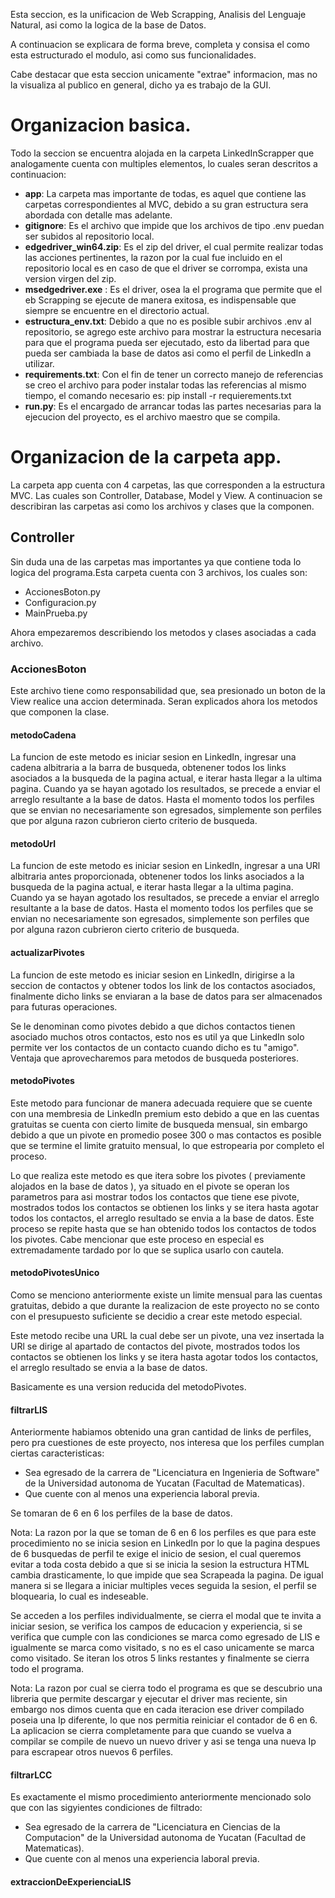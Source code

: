 
Esta seccion, es la unificacion de Web Scrapping, Analisis del Lenguaje Natural, asi como la logica de la base de Datos.

A continuacion se explicara de forma breve, completa y consisa el como esta estructurado el modulo, asi como sus funcionalidades.

Cabe destacar que esta seccion unicamente "extrae" informacion, mas no la visualiza al publico en general, dicho ya es trabajo de la GUI.

# Organizacion basica.
Todo la seccion se encuentra alojada en la carpeta LinkedInScrapper que analogamente cuenta con multiples elementos, lo cuales seran descritos a 
continuacion:

- **app**: La carpeta mas importante de todas, es aquel que contiene las carpetas correspondientes al MVC, debido a su gran estructura sera abordada con detalle mas adelante.
- **gitignore**: Es el archivo que impide que los archivos de tipo .env puedan ser subidos al repositorio local.
- **edgedriver_win64.zip**: Es el zip del driver, el cual permite realizar todas las acciones pertinentes, la razon por la cual fue incluido en el repositorio local es en caso de que el driver se corrompa, exista una version virgen del zip.
- **msedgedriver.exe** : Es el driver, osea la el programa que permite que el eb Scrapping se ejecute de manera exitosa, es indispensable que siempre se encuentre en el directorio actual.
- **estructura_env.txt**: Debido a que no es posible subir archivos .env al repositorio, se agrego este archivo para mostrar la estructura necesaria para que el programa pueda ser ejecutado, esto da libertad para que pueda ser cambiada la base de datos asi como el perfil de LinkedIn a utilizar.
- **requirements.txt**: Con el fin de tener un correcto manejo de referencias se creo el archivo para poder instalar todas las referencias al mismo tiempo, el comando necesario es: pip install -r requierements.txt
-  **run.py**: Es el encargado de arrancar todas las partes necesarias para la ejecucion del proyecto, es el archivo maestro que se compila.

# Organizacion de la carpeta app.
La carpeta app cuenta con 4 carpetas, las que corresponden a la estructura MVC. Las cuales son Controller, Database, Model y View. A continuacion se describiran las carpetas asi como los archivos y clases que la componen.

## Controller
Sin duda una de las carpetas mas importantes ya que contiene toda lo logica del programa.Esta carpeta cuenta con 3 archivos, los cuales son:

- AccionesBoton.py
- Configuracion.py
- MainPrueba.py

Ahora empezaremos describiendo los metodos y clases asociadas a cada archivo.

### AccionesBoton
Este archivo tiene como responsabilidad que, sea presionado un boton de la View realice una accion determinada. Seran explicados ahora los metodos que componen la clase.

#### metodoCadena
La funcion de este metodo es iniciar sesion en LinkedIn, ingresar una cadena albitraria a la barra de busqueda, obtenener todos los links asociados a la busqueda de la pagina actual, e iterar hasta llegar a la ultima pagina. Cuando ya se hayan agotado los resultados, se precede a enviar el arreglo resultante a la base de datos. Hasta el momento todos los perfiles que se envian no necesariamente son egresados, simplemente son perfiles que por alguna razon cubrieron cierto criterio de busqueda.

#### metodoUrl
La funcion de este metodo es iniciar sesion en LinkedIn, ingresar a una URl albitraria antes proporcionada, obtenener todos los links asociados a la busqueda de la pagina actual, e iterar hasta llegar a la ultima pagina. Cuando ya se hayan agotado los resultados, se precede a enviar el arreglo resultante a la base de datos. Hasta el momento todos los perfiles que se envian no necesariamente son egresados, simplemente son perfiles que por alguna razon cubrieron cierto criterio de busqueda.

#### actualizarPivotes
La funcion de este metodo es iniciar sesion en LinkedIn, dirigirse a la seccion de contactos y obtener todos los link de los contactos
asociados, finalmente dicho links se enviaran a la base de datos para ser almacenados para futuras operaciones.

Se le denominan como pivotes debido a que dichos contactos tienen asociado muchos otros contactos, esto nos es util ya que LinkedIn solo permite ver los contactos de un contacto cuando dicho es tu "amigo". Ventaja que aprovecharemos para metodos de busqueda posteriores.

#### metodoPivotes

Este metodo para funcionar de manera adecuada requiere que se cuente con una membresia de LinkedIn premium esto debido a que en las cuentas gratuitas se cuenta con cierto limite de busqueda mensual, sin embargo debido a que un pivote en promedio posee 300 o mas contactos es posible que se termine el limite gratuito mensual, lo que estropearia por completo el proceso.

Lo que realiza este metodo es que itera sobre los pivotes ( previamente alojados en la base de datos ), ya situado en el pivote se operan los parametros para asi mostrar todos los contactos que tiene ese pivote, mostrados todos los contactos se obtienen los links y se itera hasta agotar todos los contactos, el arreglo resultado se envia a la base de datos. Este proceso se repite hasta que se han obtenido todos los contactos de todos los pivotes. Cabe mencionar que este proceso en especial es extremadamente tardado por lo que se suplica usarlo con cautela.

#### metodoPivotesUnico

Como se menciono anteriormente existe un limite mensual para las cuentas gratuitas, debido a que durante la realizacion de este proyecto no se conto con el presupuesto suficiente se decidio a crear este metodo especial.

Este metodo recibe una URL la cual debe ser un pivote, una vez insertada la URl se dirige al apartado de contactos del pivote, mostrados todos los contactos se obtienen los links y se itera hasta agotar todos los contactos, el arreglo resultado se envia a la base de datos.

Basicamente es una version reducida del metodoPivotes.

#### filtrarLIS

Anteriormente habiamos obtenido una gran cantidad de links de perfiles, pero pra cuestiones de este proyecto, nos interesa que los perfiles cumplan ciertas caracteristicas:

- Sea egresado de la carrera de "Licenciatura en Ingenieria de Software" de la Universidad autonoma de Yucatan (Facultad de Matematicas).
- Que cuente con al menos una experiencia laboral previa.

Se tomaran de 6 en 6 los perfiles de la base de datos.


Nota: La razon por la que se toman de 6 en 6 los perfiles es que para este procedimiento no se inicia sesion en LinkedIn por lo que la pagina despues de 6 busquedas de perfil te exige el inicio de sesion, el cual queremos evitar a toda costa debido a que si se inicia la sesion la estructura HTML cambia drasticamente, lo que impide que sea Scrapeada la pagina. De igual manera si se llegara a iniciar multiples veces seguida la sesion, el perfil se bloquearia, lo cual es indeseable.

Se acceden a los perfiles individualmente, se cierra el modal que te invita a iniciar sesion, se verifica los campos de educacion y experiencia, si se verifica que cumple con las condiciones se marca como egresado de LIS e igualmente se marca como visitado, s no es el caso unicamente se marca como visitado. Se iteran los otros 5 links restantes y finalmente se cierra todo el programa.

Nota: La razon por cual se cierra todo el programa es que se descubrio una libreria que permite descargar y ejecutar el driver mas reciente, sin embargo nos dimos cuenta que en cada iteracion ese driver compilado poseia una Ip diferente, lo que nos permitia reiniciar el contador de 6 en 6. La aplicacion se cierra completamente para que cuando se vuelva a compilar se compile de nuevo un nuevo driver y asi se tenga una nueva Ip para escrapear otros nuevos 6 perfiles.

#### filtrarLCC

Es exactamente el mismo procedimiento anteriormente mencionado solo que con las sigyientes condiciones de filtrado:

- Sea egresado de la carrera de "Licenciatura en Ciencias de la Computacion" de la Universidad autonoma de Yucatan (Facultad de Matematicas).
- Que cuente con al menos una experiencia laboral previa.

#### extraccionDeExperienciaLIS






